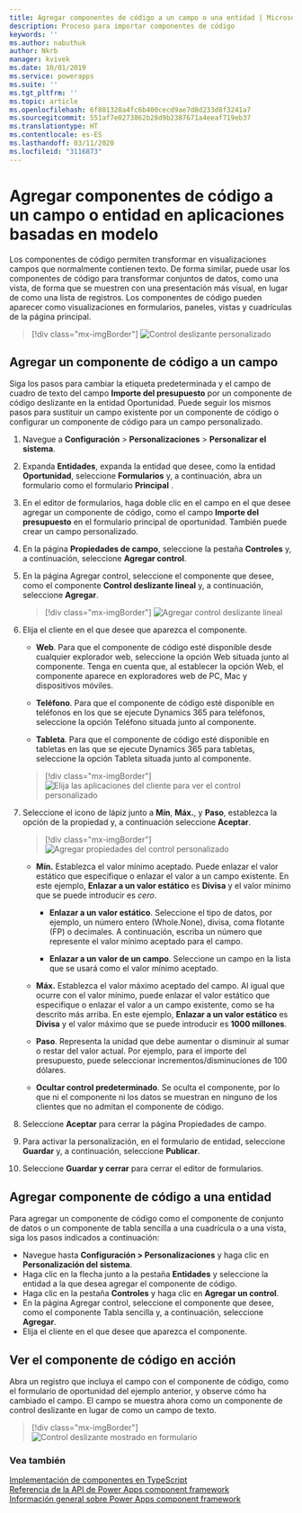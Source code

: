 ```yaml
---
title: Agregar componentes de código a un campo o una entidad | Microsoft Docs
description: Proceso para importar componentes de código
keywords: ''
ms.author: nabuthuk
author: Nkrb
manager: kvivek
ms.date: 10/01/2019
ms.service: powerapps
ms.suite: ''
ms.tgt_pltfrm: ''
ms.topic: article
ms.openlocfilehash: 6f801328a4fc6b400cecd9ae7d8d233d8f3241a7
ms.sourcegitcommit: 551af7e0273862b28d9b2387671a4eeaf719eb37
ms.translationtype: HT
ms.contentlocale: es-ES
ms.lasthandoff: 03/11/2020
ms.locfileid: "3116873"
---
```

# <a name="add-code-components-to-a-field-or-entity-in-model-driven-apps"></a>Agregar componentes de código a un campo o entidad en aplicaciones basadas en modelo

Los componentes de código permiten transformar en visualizaciones campos que normalmente contienen texto. De forma similar, puede usar los componentes de código para transformar conjuntos de datos, como una vista, de forma que se muestren con una presentación más visual, en lugar de como una lista de registros. Los componentes de código pueden aparecer como visualizaciones en formularios, paneles, vistas y cuadrículas de la página principal. 


   > [!div class="mx-imgBorder"] 
   > ![Control deslizante personalizado](../../maker/model-driven-apps/media/slider-control.PNG "Control deslizante para un campo")

## <a name="add-a-code-component-to-a-field"></a>Agregar un componente de código a un campo

Siga los pasos para cambiar la etiqueta predeterminada y el campo de cuadro de texto del campo **Importe del presupuesto** por un componente de código deslizante en la entidad Oportunidad. Puede seguir los mismos pasos para sustituir un campo existente por un componente de código o configurar un componente de código para un campo personalizado.

1. Navegue a **Configuración** > **Personalizaciones** > **Personalizar el sistema**.

2. Expanda **Entidades**, expanda la entidad que desee, como la entidad **Oportunidad**, seleccione **Formularios** y, a continuación, abra un formulario como el formulario **Principal** .

3. En el editor de formularios, haga doble clic en el campo en el que desee agregar un componente de código, como el campo **Importe del presupuesto** en el formulario principal de oportunidad. También puede crear un campo personalizado.

4. En la página **Propiedades de campo**, seleccione la pestaña **Controles** y, a continuación, seleccione **Agregar control**.

5. En la página Agregar control, seleccione el componente que desee, como el componente **Control deslizante lineal** y, a continuación, seleccione **Agregar**.

   > [!div class="mx-imgBorder"] 
   > ![Agregar control deslizante lineal](../../maker/model-driven-apps/media/add-slider.PNG "Agregar control deslizante lineal")

6. Elija el cliente en el que desee que aparezca el componente.

   - **Web**. Para que el componente de código esté disponible desde cualquier explorador web, seleccione la opción Web situada junto al componente. Tenga en cuenta que, al establecer la opción Web, el componente aparece en exploradores web de PC, Mac y dispositivos móviles.

   - **Teléfono**. Para que el componente de código esté disponible en teléfonos en los que se ejecute Dynamics 365 para teléfonos, seleccione la opción Teléfono situada junto al componente.

   - **Tableta**. Para que el componente de código esté disponible en tabletas en las que se ejecute Dynamics 365 para tabletas, seleccione la opción Tableta situada junto al componente.

   > [!div class="mx-imgBorder"] 
   > ![Elija las aplicaciones del cliente para ver el control personalizado](../../maker/model-driven-apps/media/choose-client.png "Elija las aplicaciones del cliente para ver el control personalizado") 

7. Seleccione el icono de lápiz junto a **Mín**, **Máx.**, y **Paso**, establezca la opción de la propiedad y, a continuación seleccione **Aceptar**.  
   
   > [!div class="mx-imgBorder"] 
   > ![Agregar propiedades del control personalizado](../../maker/model-driven-apps/media/ccf-add-properties.png "Agregar propiedades del control personalizado")

   - **Mín.** Establezca el valor mínimo aceptado. Puede enlazar el valor estático que especifique o enlazar el valor a un campo existente. En este ejemplo, **Enlazar a un valor estático** es **Divisa** y el valor mínimo que se puede introducir es *cero*.  
  
       - **Enlazar a un valor estático**. Seleccione el tipo de datos, por ejemplo, un número entero (Whole.None), divisa, coma flotante (FP) o decimales. A continuación, escriba un número que represente el valor mínimo aceptado para el campo.  
  
       - **Enlazar a un valor de un campo**. Seleccione un campo en la lista que se usará como el valor mínimo aceptado.  
  
   - **Máx.** Establezca el valor máximo aceptado del campo. Al igual que ocurre con el valor mínimo, puede enlazar el valor estático que especifique o enlazar el valor a un campo existente, como se ha descrito más arriba. En este ejemplo, **Enlazar a un valor estático** es **Divisa** y el valor máximo que se puede introducir es **1000 millones**.  
  
   - **Paso**. Representa la unidad que debe aumentar o disminuir al sumar o restar del valor actual. Por ejemplo, para el importe del presupuesto, puede seleccionar incrementos/disminuciones de 100 dólares.  
  
   - **Ocultar control predeterminado**. Se oculta el componente, por lo que ni el componente ni los datos se muestran en ninguno de los clientes que no admitan el componente de código.   
  
8. Seleccione **Aceptar** para cerrar la página Propiedades de campo.  
  
9. Para activar la personalización, en el formulario de entidad, seleccione **Guardar** y, a continuación, seleccione **Publicar**.  
  
10. Seleccione **Guardar y cerrar** para cerrar el editor de formularios.  
  
## <a name="add-code-component-to-an-entity"></a>Agregar componente de código a una entidad

Para agregar un componente de código como el componente de conjunto de datos o un componente de tabla sencilla a una cuadrícula o a una vista, siga los pasos indicados a continuación:

  - Navegue hasta **Configuración > Personalizaciones** y haga clic en **Personalización del sistema**.
  - Haga clic en la flecha junto a la pestaña **Entidades** y seleccione la entidad a la que desea agregar el componente de código. 
  - Haga clic en la pestaña **Controles** y haga clic en **Agregar un control**.
  - En la página Agregar control, seleccione el componente que desee, como el componente Tabla sencilla y, a continuación, seleccione **Agregar**.
  - Elija el cliente en el que desee que aparezca el componente.


## <a name="see-the-code-component-in-action"></a>Ver el componente de código en acción  

 Abra un registro que incluya el campo con el componente de código, como el formulario de oportunidad del ejemplo anterior, y observe cómo ha cambiado el campo. El campo se muestra ahora como un componente de control deslizante en lugar de como un campo de texto.  

> [!div class="mx-imgBorder"] 
> ![Control deslizante mostrado en formulario](../../maker/model-driven-apps/media/slider-control.PNG "Control deslizante mostrado en formulario")  

### <a name="see-also"></a>Vea también

[Implementación de componentes en TypeScript](implementing-controls-using-typescript.md)<br/>
[Referencia de la API de Power Apps component framework](reference/index.md)<br/>
[Información general sobre Power Apps component framework](overview.md)